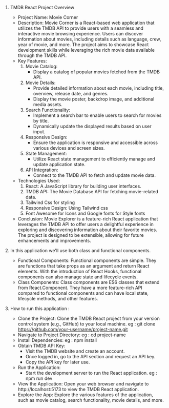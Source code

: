 1. TMDB React Project Overview

    - Project Name: Movie Corner
    - Description: 
        Movie Corner is a React-based web application that utilizes the TMDB API to provide users with a seamless and interactive movie browsing experience. Users can discover information about movies, including details such as language, crew, year of movie, and more. The project aims to showcase React development skills while leveraging the rich movie data available through the TMDB API.
    - Key Features:
        1. Movie Catalog:
            - Display a catalog of popular movies fetched from the TMDB API.
        2. Movie Details:
            - Provide detailed information about each movie, including title, overview, release date, and genres.
            - Display the movie poster, backdrop image, and additional media assets.
        3. Search Functionality:
            - Implement a search bar to enable users to search for movies by title.
            - Dynamically update the displayed results based on user input.
        4. Responsive Design:
            - Ensure the application is responsive and accessible across various devices and screen sizes.
        5. State Management:
            - Utilize React state management to efficiently manage and update application state.   
        6. API Integration:
            - Connect to the TMDB API to fetch and update movie data.
    - Technologies Used:
        1. React: A JavaScript library for building user interfaces.
        2. TMDB API: The Movie Database API for fetching movie-related data.
        3. Tailwind Css for styling
        4. Responsive Design: Using Tailwind css
        5. Font Awesome for Icons and Google fonts for Style fonts
    - Conclusion:
        Movie Explorer is a feature-rich React application that leverages the TMDB API to offer users a delightful experience in exploring and discovering information about their favorite movies. The project is designed to be extensible, allowing for future enhancements and improvements.  

2. In this application we'll use both class and functional components.

    - Functional Components:
        Functional components are simple. They are functions that take props as an argument and return React elements. With the introduction of React Hooks, functional components can also manage state and lifecycle events.
    - Class Components:
        Class components are ES6 classes that extend from React.Component. They have a more feature-rich API compared to functional components and can have local state, lifecycle methods, and other features.

3. How to run this application :

    - Clone the Project: Clone the TMDB React project from your version control system (e.g., GitHub) to your local machine.
        eg : git clone https://github.com/your-username/project-name.git
    - Navigate to Project Directory:
        eg : cd project-name
    - Install Dependencies:
        eg : npm install
    - Obtain TMDB API Key:
        - Visit the TMDB website and create an account.
        - Once logged in, go to the API section and request an API key.
        - Copy the API key for later use.
    - Run the Application:
        - Start the development server to run the React application.
         eg : npm run dev
    - View the Application:
        Open your web browser and navigate to http://localhost:5173 to view the TMDB React application.
    - Explore the App:
        Explore the various features of the application, such as movie catalog, search functionality, movie details, and more.
